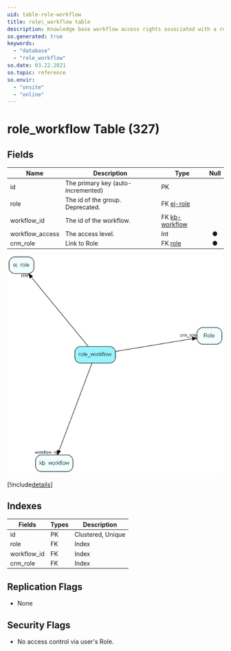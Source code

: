 ```yaml
---
uid: table-role-workflow
title: role\_workflow table
description: Knowledge base workflow access rights associated with a role
so.generated: true
keywords:
  - "database"
  - "role_workflow"
so.date: 03.22.2021
so.topic: reference
so.envir:
  - "onsite"
  - "online"
---
```


# role\_workflow Table (327)

## Fields

| Name | Description | Type | Null |
|------|-------------|------|:----:|
|id|The primary key (auto-incremented)|PK| |
|role|The id of the group. Deprecated.|FK [ej-role](ej-role.md)| |
|workflow\_id|The id of the workflow.|FK [kb-workflow](kb-workflow.md)| |
|workflow\_access|The access level.|Int|&#x25CF;|
|crm\_role|Link to Role|FK [role](role.md)|&#x25CF;|


![role_workflow table relationship diagram](./media/role_workflow.png)

[!include[details](./includes/role-workflow.md)]

## Indexes

| Fields | Types | Description |
|--------|-------|-------------|
|id |PK |Clustered, Unique |
|role |FK |Index |
|workflow\_id |FK |Index |
|crm\_role |FK |Index |

## Replication Flags

* None

## Security Flags

* No access control via user's Role.

